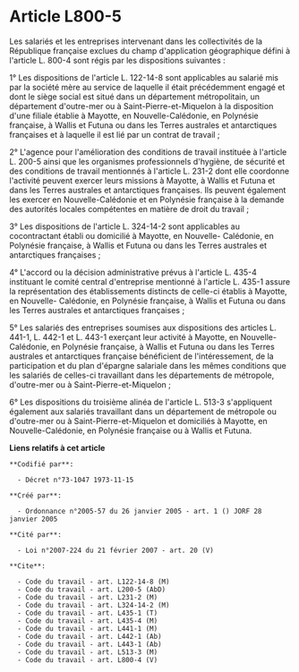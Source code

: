 # Article L800-5

Les salariés et les entreprises intervenant dans les collectivités de la République française exclues du champ d'application
géographique défini à l'article L. 800-4 sont régis par les dispositions suivantes :

1° Les dispositions de l'article L. 122-14-8 sont applicables au salarié mis par la société mère au service de laquelle il
était précédemment engagé et dont le siège social est situé dans un département métropolitain, un département d'outre-mer ou
à Saint-Pierre-et-Miquelon à la disposition d'une filiale établie à Mayotte, en Nouvelle-Calédonie, en Polynésie française, à
Wallis et Futuna ou dans les Terres australes et antarctiques françaises et à laquelle il est lié par un contrat de travail ;

2° L'agence pour l'amélioration des conditions de travail instituée à l'article L. 200-5 ainsi que les organismes
professionnels d'hygiène, de sécurité et des conditions de travail mentionnés à l'article L. 231-2 dont elle coordonne
l'activité peuvent exercer leurs missions à Mayotte, à Wallis et Futuna et dans les Terres australes et antarctiques
françaises. Ils peuvent également les exercer en Nouvelle-Calédonie et en Polynésie française à la demande des autorités
locales compétentes en matière de droit du travail ;

3° Les dispositions de l'article L. 324-14-2 sont applicables au cocontractant établi ou domicilié à Mayotte, en Nouvelle-
Calédonie, en Polynésie française, à Wallis et Futuna ou dans les Terres australes et antarctiques françaises ;

4° L'accord ou la décision administrative prévus à l'article L. 435-4 instituant le comité central d'entreprise mentionné à
l'article L. 435-1 assure la représentation des établissements distincts de celle-ci établis à Mayotte, en Nouvelle-
Calédonie, en Polynésie française, à Wallis et Futuna ou dans les Terres australes et antarctiques françaises ;

5° Les salariés des entreprises soumises aux dispositions des articles L. 441-1, L. 442-1 et L. 443-1 exerçant leur activité
à Mayotte, en Nouvelle-Calédonie, en Polynésie française, à Wallis et Futuna ou dans les Terres australes et antarctiques
française bénéficient de l'intéressement, de la participation et du plan d'épargne salariale dans les mêmes conditions que
les salariés de celles-ci travaillant dans les départements de métropole, d'outre-mer ou à Saint-Pierre-et-Miquelon ;

6° Les dispositions du troisième alinéa de l'article L. 513-3 s'appliquent également aux salariés travaillant dans un
département de métropole ou d'outre-mer ou à Saint-Pierre-et-Miquelon et domiciliés à Mayotte, en Nouvelle-Calédonie, en
Polynésie française ou à Wallis et Futuna.

**Liens relatifs à cet article**

	**Codifié par**:

	  - Décret n°73-1047 1973-11-15

	**Créé par**:

	  - Ordonnance n°2005-57 du 26 janvier 2005 - art. 1 () JORF 28 janvier 2005

	**Cité par**:

	  - Loi n°2007-224 du 21 février 2007 - art. 20 (V)

	**Cite**:

	  - Code du travail - art. L122-14-8 (M)
	  - Code du travail - art. L200-5 (AbD)
	  - Code du travail - art. L231-2 (M)
	  - Code du travail - art. L324-14-2 (M)
	  - Code du travail - art. L435-1 (T)
	  - Code du travail - art. L435-4 (M)
	  - Code du travail - art. L441-1 (M)
	  - Code du travail - art. L442-1 (Ab)
	  - Code du travail - art. L443-1 (Ab)
	  - Code du travail - art. L513-3 (M)
	  - Code du travail - art. L800-4 (V)
